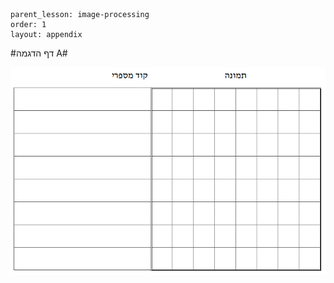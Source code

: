 ```
parent_lesson: image-processing
order: 1
layout: appendix
```

#דף הדגמה A#

<div id="container" align="center">
  <img class="img-responsive" src="img04.png" title=""/>
</div>

